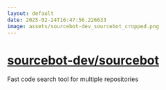 ```yaml
---
layout: default
date: 2025-02-24T16:47:56.226633
image: assets/sourcebot-dev_sourcebot_cropped.png
---
```


# [sourcebot-dev/sourcebot](https://github.com/sourcebot-dev/sourcebot)

Fast code search tool for multiple repositories
